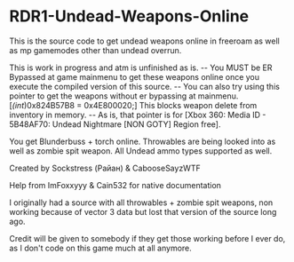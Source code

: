 # RDR1-Undead-Weapons-Online


This is the source code to get undead weapons online in freeroam as well as mp gamemodes other than undead overrun. 


This is work in progress and atm is unfinished as is.
-- You MUST be ER Bypassed at game mainmenu to get these weapons online once you execute the compiled version of this source.
-- You can also try using this pointer to get the weapons without er bypassing at mainmenu. [*(int*)0x824B57B8 = 0x4E800020;] This blocks weapon delete from inventory in memory.
-- As is, that pointer is for [Xbox 360: Media ID - 5B48AF70: Undead Nightmare [NON GOTY] Region free].

You get Blunderbuss + torch online. Throwables are being looked into as well as zombie spit weapon.
All Undead ammo types supported as well.

Created by Sockstress (Райан) & CabooseSayzWTF

Help from ImFoxxyyy & Cain532 for native documentation

I originally had a source with all throwables + zombie spit weapons, non working because of vector 3 data but lost that version of the source long ago.

Credit will be given to somebody if they get those working before I ever do, as I don't code on this game much at all anymore.
